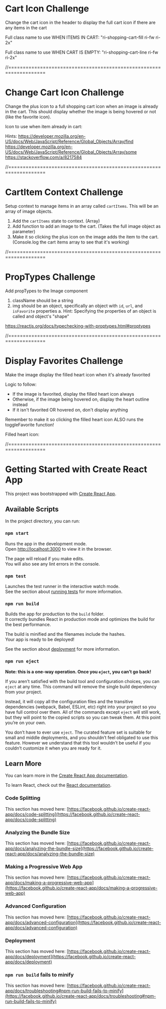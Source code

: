 # Cart Icon Challenge

Change the cart icon in the header to display the full cart icon if there are any items in the cart

Full class name to use WHEN ITEMS IN CART:
"ri-shopping-cart-fill ri-fw ri-2x"

Full class name to use WHEN CART IS EMPTY:
"ri-shopping-cart-line ri-fw ri-2x"

//===================================================================

# Change Cart Icon Challenge

Change the plus icon to a full shopping cart icon when an image is already in the cart. This should display whether the image is being hovered or not (like the favorite icon).

Icon to use when item already in cart:
<i className="ri-shopping-cart-fill cart"></i>

Hints:
https://developer.mozilla.org/en-US/docs/Web/JavaScript/Reference/Global_Objects/Array/find
https://developer.mozilla.org/en-US/docs/Web/JavaScript/Reference/Global_Objects/Array/some
https://stackoverflow.com/a/8217584

//===================================================================

# CartItem Context Challenge

Setup context to manage items in an array called `cartItems`. This will be an array of image objects.

1. Add the `cartItems` state to context. (Array)
2. Add function to add an image to the cart. (Takes the full image object as parameter)
3. Make it so clicking the plus icon on the image adds the item to the cart. (Console.log the cart items array to see that it's working)

//===================================================================

# PropTypes Challenge

Add propTypes to the Image component

1. className should be a string
2. img should be an object, specifically an object with `id`, `url`, and `isFavorite` properties
   a. Hint: Specifying the properties of an object is called and object's "shape"

https://reactjs.org/docs/typechecking-with-proptypes.html#proptypes

//===================================================================

# Display Favorites Challenge

Make the image display the filled heart icon when it's already favorited

Logic to follow:

- If the image is favorited, display the filled heart icon always
- Otherwise, if the image being hovered on, display the heart outline instead
- If it isn't favorited OR hovered on, don't display anything

Remember to make it so clicking the filled heart icon ALSO runs the toggleFavorite function!

Filled heart icon:
<i className="ri-heart-fill favorite"></i>

//===================================================================

# Getting Started with Create React App

This project was bootstrapped with [Create React App](https://github.com/facebook/create-react-app).

## Available Scripts

In the project directory, you can run:

### `npm start`

Runs the app in the development mode.\
Open [http://localhost:3000](http://localhost:3000) to view it in the browser.

The page will reload if you make edits.\
You will also see any lint errors in the console.

### `npm test`

Launches the test runner in the interactive watch mode.\
See the section about [running tests](https://facebook.github.io/create-react-app/docs/running-tests) for more information.

### `npm run build`

Builds the app for production to the `build` folder.\
It correctly bundles React in production mode and optimizes the build for the best performance.

The build is minified and the filenames include the hashes.\
Your app is ready to be deployed!

See the section about [deployment](https://facebook.github.io/create-react-app/docs/deployment) for more information.

### `npm run eject`

**Note: this is a one-way operation. Once you `eject`, you can’t go back!**

If you aren’t satisfied with the build tool and configuration choices, you can `eject` at any time. This command will remove the single build dependency from your project.

Instead, it will copy all the configuration files and the transitive dependencies (webpack, Babel, ESLint, etc) right into your project so you have full control over them. All of the commands except `eject` will still work, but they will point to the copied scripts so you can tweak them. At this point you’re on your own.

You don’t have to ever use `eject`. The curated feature set is suitable for small and middle deployments, and you shouldn’t feel obligated to use this feature. However we understand that this tool wouldn’t be useful if you couldn’t customize it when you are ready for it.

## Learn More

You can learn more in the [Create React App documentation](https://facebook.github.io/create-react-app/docs/getting-started).

To learn React, check out the [React documentation](https://reactjs.org/).

### Code Splitting

This section has moved here: [https://facebook.github.io/create-react-app/docs/code-splitting](https://facebook.github.io/create-react-app/docs/code-splitting)

### Analyzing the Bundle Size

This section has moved here: [https://facebook.github.io/create-react-app/docs/analyzing-the-bundle-size](https://facebook.github.io/create-react-app/docs/analyzing-the-bundle-size)

### Making a Progressive Web App

This section has moved here: [https://facebook.github.io/create-react-app/docs/making-a-progressive-web-app](https://facebook.github.io/create-react-app/docs/making-a-progressive-web-app)

### Advanced Configuration

This section has moved here: [https://facebook.github.io/create-react-app/docs/advanced-configuration](https://facebook.github.io/create-react-app/docs/advanced-configuration)

### Deployment

This section has moved here: [https://facebook.github.io/create-react-app/docs/deployment](https://facebook.github.io/create-react-app/docs/deployment)

### `npm run build` fails to minify

This section has moved here: [https://facebook.github.io/create-react-app/docs/troubleshooting#npm-run-build-fails-to-minify](https://facebook.github.io/create-react-app/docs/troubleshooting#npm-run-build-fails-to-minify)
